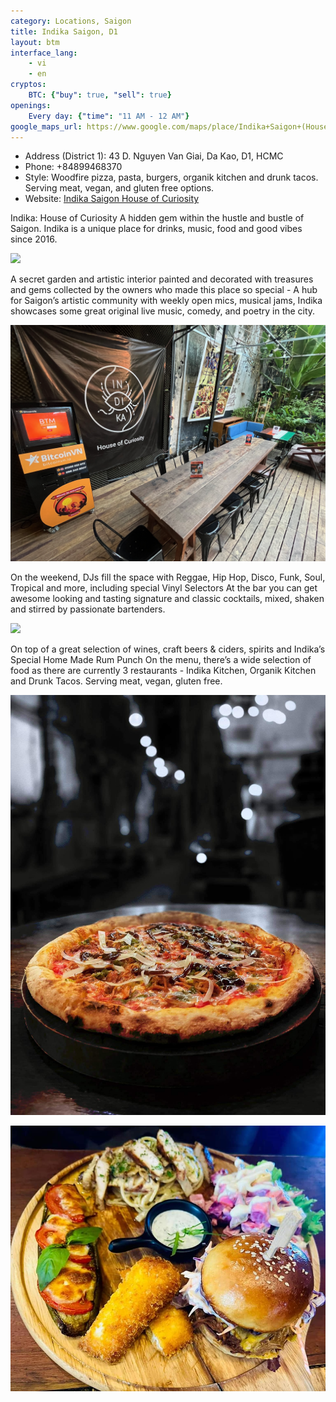 ```yaml
---
category: Locations, Saigon
title: Indika Saigon, D1
layout: btm
interface_lang:
    - vi
    - en
cryptos:
    BTC: {"buy": true, "sell": true}
openings:
    Every day: {"time": "11 AM - 12 AM"}
google_maps_url: https://www.google.com/maps/place/Indika+Saigon+(House+of+Curiosity)/@10.7933581,106.691377,18.92z/data=!4m15!1m8!3m7!1s0x317528caf9312557:0xb0c0c38244b4f5e0!2sIndika+Saigon+(House+of+Curiosity)!8m2!3d10.7917782!4d106.6972869!10e5!16s%2Fg%2F11b_01r6nm!3m5!1s0x317528caf9312557:0xb0c0c38244b4f5e0!8m2!3d10.7917782!4d106.6972869!16s%2Fg%2F11b_01r6nm
---
```


* Address (District 1): 43 D. Nguyen Van Giai, Da Kao, D1, HCMC
* Phone: +84899468370
* Style: Woodfire pizza, pasta, burgers, organik kitchen and drunk tacos. Serving meat, vegan, and gluten free options. 
* Website: [Indika Saigon House of Curiosity](https://www.facebook.com/IndikaSaigon/)

Indika: House of Curiosity A hidden gem within the hustle and bustle of Saigon. Indika is a unique place for drinks, music, food and good vibes since 2016. 

![](/images/indika/Indika_tombraider.png)

A secret garden and artistic interior painted and decorated with treasures and gems collected by the owners who made this place so special - A hub for Saigon’s artistic community with weekly open mics, musical jams, Indika showcases some great original live music, comedy, and poetry in the city. 

![](/images/indika/IMG_7158.png)

On the weekend, DJs fill the space with Reggae, Hip Hop, Disco, Funk, Soul, Tropical and more, including special Vinyl Selectors At the bar you can get awesome looking and tasting signature and classic cocktails, mixed, shaken and stirred by passionate bartenders. 

![](/images/indika/Indika_bar.png)

On top of a great selection of wines, craft beers & ciders, spirits and Indika’s Special Home Made Rum Punch On the menu, there’s a wide selection of food as there are currently 3 restaurants - Indika Kitchen, Organik Kitchen and Drunk Tacos. Serving meat, vegan, gluten free.

![](/images/indika/Indika_pizza.jpeg)

![](/images/indika/platter.jpeg)

